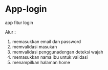 # App-login
app fitur login

Alur : 
1. memasukkan email dan password
2. memvalidasi masukan
3. memvalidasi penggunadengan deteksi wajah
4. memasukkan nama ibu untuk validasi
5. menampilkan halaman home
